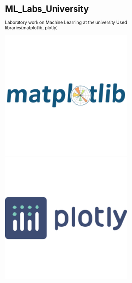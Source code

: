 # ML_Labs_University
Laboratory work on Machine Learning at the university
Used libraries(matplotlib, plotly)
<div>
    <img src="https://github.com/devicons/devicon/blob/master/icons/matplotlib/matplotlib-original-wordmark.svg" title="matplotlib" alt="matplotlib" width="400" height="400"/>&nbsp;
    <img src="https://github.com/devicons/devicon/blob/master/icons/plotly/plotly-original-wordmark.svg" title="plotly" alt="plotly" width="400" height="400"/>&nbsp;
</div>